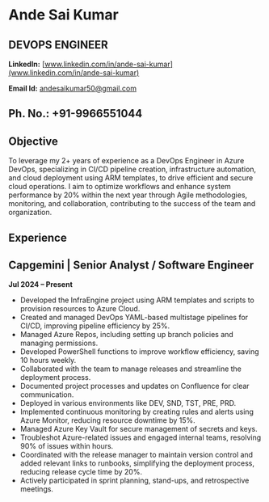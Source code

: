 # Ande Sai Kumar
## **DEVOPS ENGINEER**

**LinkedIn:** [www.linkedin.com/in/ande-sai-kumar](www.linkedin.com/in/ande-sai-kumar)

**Email Id:** [andesaikumar50@gmail.com](andesaikumar50@gmail.com)

**Ph. No.:** +91-9966551044
---

**Objective**
---
To leverage my 2+ years of experience as a DevOps Engineer in Azure DevOps, specializing in CI/CD 
pipeline creation, infrastructure automation, and cloud deployment using ARM templates, to drive efficient 
and secure cloud operations. I aim to optimize workflows and enhance system performance by 20% 
within the next year through Agile methodologies, monitoring, and collaboration, contributing to the 
success of the team and organization.

**Experience**
---
## Capgemini | Senior Analyst / Software Engineer 
**Jul 2024 – Present**
- Developed the InfraEngine project using ARM templates and scripts to provision resources to Azure Cloud.
- Created and managed DevOps YAML-based multistage pipelines for CI/CD, improving pipeline efficiency by 25%.
- Managed Azure Repos, including setting up branch policies and managing permissions.
- Developed PowerShell functions to improve workflow efficiency, saving 10 hours weekly.
- Collaborated with the team to manage releases and streamline the deployment process.
- Documented project processes and updates on Confluence for clear communication.
- Deployed in various environments like DEV, SND, TST, PRE, PRD.
- Implemented continuous monitoring by creating rules and alerts using Azure Monitor, reducing resource downtime by 15%.
- Managed Azure Key Vault for secure management of secrets and keys.
- Troubleshot Azure-related issues and engaged internal teams, resolving 90% of issues within hours.
- Coordinated with the release manager to maintain version control and added relevant links to runbooks, simplifying the deployment process, reducing release cycle time by 20%.
- Actively participated in sprint planning, stand-ups, and retrospective meetings.




